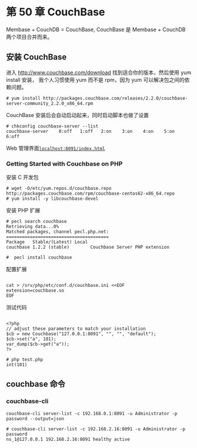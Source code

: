 # 第 50 章 CouchBase

Membase + CouchDB = CouchBase, CouchBase 是 Membase + CouchDB 两个项目合并而来。

## 安装 CouchBase

进入 http://www.couchbase.com/download 找到适合你的版本，然后使用 yum install 安装， 我个人习惯使用 yum 而不是 rpm，因为 yum 可以解决包之间的依赖问题。

```
# yum install http://packages.couchbase.com/releases/2.2.0/couchbase-server-community_2.2.0_x86_64.rpm

```

CouchBase 安装后会自动启动起来，同时启动脚本也做了设置

```
# chkconfig couchbase-server --list
couchbase-server	0:off	1:off	2:on	3:on	4:on	5:on	6:off

```

Web 管理界面[`localhost:8091/index.html`](http://localhost:8091/index.html)

### Getting Started with Couchbase on PHP

安装 C 开发包

```
# wget -O/etc/yum.repos.d/couchbase.repo http://packages.couchbase.com/rpm/couchbase-centos62-x86_64.repo
# yum install -y libcouchbase-devel

```

安装 PHP 扩展

```
# pecl search couchbase
Retrieving data...0%
Matched packages, channel pecl.php.net:
=======================================
Package   Stable/(Latest) Local
couchbase 1.2.2 (stable)        Couchbase Server PHP extension

#  pecl install couchbase

```

配置扩展

```

cat > /srv/php/etc/conf.d/couchbase.ini <<EOF
extension=couchbase.so
EOF

```

测试代码

```

<?php
// adjust these parameters to match your installation
$cb = new Couchbase("127.0.0.1:8091", "", "", "default");
$cb->set("a", 101);
var_dump($cb->get("a"));
?>

```

```
# php test.php
int(101)

```

## couchbase 命令

### couchbase-cli

```
couchbase-cli server-list -c 192.168.0.1:8091 -u Administrator -p password --output=json

```

```
# couchbase-cli server-list -c 192.168.2.16:8091 -u Administrator -p password
ns_1@127.0.0.1 192.168.2.16:8091 healthy active

```